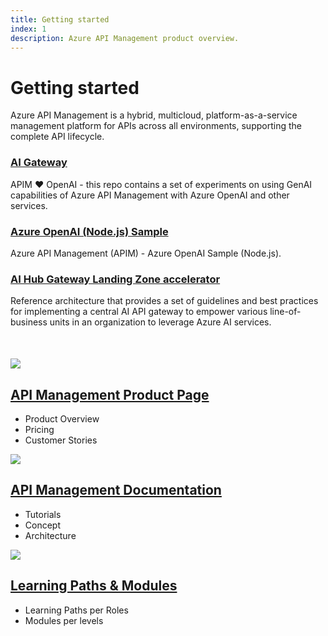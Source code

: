 ```yaml
---
title: Getting started
index: 1
description: Azure API Management product overview.
---
```


<div class="content-floating">
   <h1>Getting started</h1>
   <section id="keyfeature-list">
    <p>Azure API Management is a hybrid, multicloud, platform-as-a-service management platform for APIs across all environments, supporting the complete API lifecycle.</p>
   <div class="keyfeature">
      <h3><a href="https://github.com/Azure-Samples/AI-Gateway">AI Gateway</a></h3>
      <p>APIM ❤️ OpenAI - this repo contains a set of experiments on using GenAI capabilities of Azure API Management with Azure OpenAI and other services.
      </p>
   </div>
   <div class="keyfeature mid">
      <h3><a href="https://github.com/Azure-Samples/genai-gateway-apim">Azure OpenAI (Node.js) Sample</a></h3>
      <p>Azure API Management (APIM) - Azure OpenAI Sample (Node.js).
      </p>
   </div>
   <div class="keyfeature last">
    <h3><a href="https://github.com/Azure-Samples/ai-hub-gateway-solution-accelerator">AI Hub Gateway Landing Zone accelerator</a></h3>
      <p>Reference architecture that provides a set of guidelines and best practices for implementing a central AI API gateway to empower various line-of-business units in an organization to leverage Azure AI services.
      </p>
   </div>
</section>
   <section style="margin: 50px 0;">
      <article class="get-started">
         <img src="{{ '/assets/img/apim-product.jpg' | relative_url }}" class="getstarted-img">
         <div class="get-started-description">
            <a href="https://azure.microsoft.com/en-us/products/api-management?msockid=2eceb07538316c77374fa557395c6dda">
                <h2 id="productpage">API Management Product Page</h2>
            </a>
            <ul>
               <li>Product Overview</li>
               <li>Pricing</li>
               <li>Customer Stories</li>
            </ul>
         </div>
      </article>
      <article class="get-started">
            <img src="{{ '/assets/img/docs.png' | relative_url }}" class="getstarted-img">
         <div class="get-started-description">
         <a href="https://learn.microsoft.com/en-us/azure/api-management/">
            <h2 id="documentation">API Management Documentation</h2>
         </a>
            <ul>
               <li>Tutorials</li>
               <li>Concept</li>
               <li>Architecture</li>
            </ul>
         </div>
      </article>
      <article class="get-started">
            <img src="{{ '/assets/img/learn.png' | relative_url }}" class="getstarted-img">
         <div class="get-started-description">
         <a href="https://learn.microsoft.com/en-us/training/browse/?filter-products=api%20management&products=azure-api-management">
            <h2 id="documentation">Learning Paths & Modules</h2>
         </a>
            <ul>
               <li>Learning Paths per Roles</li>
               <li>Modules per levels</li>
            </ul>
         </div>
      </article>
   </section>

</div>

